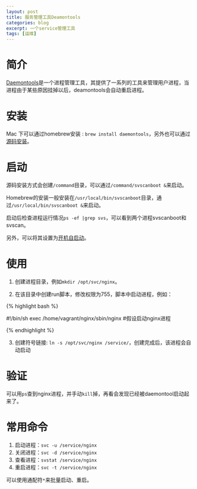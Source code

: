```yaml
---
layout: post
title: 服务管理工具Deamontools
categories: blog
excerpt: 一个service管理工具
tags: [运维]
---
```


# 简介

<a href="http://cr.yp.to/daemontools.html">Daemontools</a>是一个进程管理工具，其提供了一系列的工具来管理用户进程，当进程由于某些原因挂掉以后，deamontools会自动重启进程。

# 安装

Mac 下可以通过homebrew安装 : `brew install daemontools`，另外也可以通过<a href="http://cr.yp.to/daemontools/install.html">源码安装</a>。

# 启动

源码安装方式会创建`/command`目录，可以通过`/command/svscanboot &`来启动。

Homebrew的安装一般安装在`/usr/local/bin/svscanboot`目录，通过`/usr/local/bin/svscanboot &`来启动。

启动后检查进程运行情况`ps -ef |grep svs`，可以看到两个进程svscanboot和svscan。

另外，可以将其设置为<a href="http://cr.yp.to/daemontools/start.html">开机自启动</a>。

# 使用

1. 创建进程目录，例如`mkdir /opt/svc/nginx`。

2. 在该目录中创建run脚本，修改权限为755，脚本中启动进程，例如：

{% highlight bash %}

#!/bin/sh
exec /home/vagrant/nginx/sbin/nginx   #假设启动nginx进程

{% endhighlight %}

3. 创建符号链接: `ln -s /opt/svc/nginx /service/`，创建完成后，该进程会自动启动

# 验证

可以用`ps`查到nginx进程，并手动`kill`掉，再看会发现已经被daemontool启动起来了。

# 常用命令

1. 启动进程：`svc -u /service/nginx`
2. 关闭进程：`svc -d /service/nginx`
3. 查看进程：`svstat /service/nginx`
4. 重启进程：`svc -t /service/nginx`

可以使用通配符`*`来批量启动、重启。


